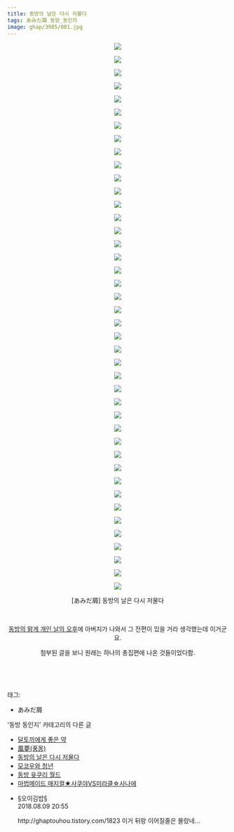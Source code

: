 ```yaml
---
title: 동방의 날은 다시 저물다
tags: あみだ屑 동방_동인지
image: ghap/3905/001.jpg
---
```

<div class="article">
<p style="text-align: center; clear: none; float: none;"><img src="{{ site.nasurl }}/ghap/3905/001.jpg"/></p>
<p style="text-align: center; clear: none; float: none;"><img src="{{ site.nasurl }}/ghap/3905/002.jpg"/></p>
<p style="text-align: center; clear: none; float: none;"><img src="{{ site.nasurl }}/ghap/3905/003.jpg"/></p>
<p style="text-align: center; clear: none; float: none;"><img src="{{ site.nasurl }}/ghap/3905/004.jpg"/></p>
<p style="text-align: center; clear: none; float: none;"><img src="{{ site.nasurl }}/ghap/3905/005.jpg"/></p>
<p style="text-align: center; clear: none; float: none;"><img src="{{ site.nasurl }}/ghap/3905/006.jpg"/></p>
<p style="text-align: center; clear: none; float: none;"><img src="{{ site.nasurl }}/ghap/3905/007.jpg"/></p>
<p style="text-align: center; clear: none; float: none;"><img src="{{ site.nasurl }}/ghap/3905/008.jpg"/></p>
<p style="text-align: center; clear: none; float: none;"><img src="{{ site.nasurl }}/ghap/3905/009.jpg"/></p>
<p style="text-align: center; clear: none; float: none;"><img src="{{ site.nasurl }}/ghap/3905/010.jpg"/></p>
<p style="text-align: center; clear: none; float: none;"><img src="{{ site.nasurl }}/ghap/3905/011.jpg"/></p>
<p style="text-align: center; clear: none; float: none;"><img src="{{ site.nasurl }}/ghap/3905/012.jpg"/></p>
<p style="text-align: center; clear: none; float: none;"><img src="{{ site.nasurl }}/ghap/3905/013.jpg"/></p>
<p style="text-align: center; clear: none; float: none;"><img src="{{ site.nasurl }}/ghap/3905/014.jpg"/></p>
<p style="text-align: center; clear: none; float: none;"><img src="{{ site.nasurl }}/ghap/3905/015.jpg"/></p>
<p style="text-align: center; clear: none; float: none;"><img src="{{ site.nasurl }}/ghap/3905/016.jpg"/></p>
<p style="text-align: center; clear: none; float: none;"><img src="{{ site.nasurl }}/ghap/3905/017.jpg"/></p>
<p style="text-align: center; clear: none; float: none;"><img src="{{ site.nasurl }}/ghap/3905/018.jpg"/></p>
<p style="text-align: center; clear: none; float: none;"><img src="{{ site.nasurl }}/ghap/3905/019.jpg"/></p>
<p style="text-align: center; clear: none; float: none;"><img src="{{ site.nasurl }}/ghap/3905/020.jpg"/></p>
<p style="text-align: center; clear: none; float: none;"><img src="{{ site.nasurl }}/ghap/3905/021.jpg"/></p>
<p style="text-align: center; clear: none; float: none;"><img src="{{ site.nasurl }}/ghap/3905/022.jpg"/></p>
<p style="text-align: center; clear: none; float: none;"><img src="{{ site.nasurl }}/ghap/3905/023.jpg"/></p>
<p style="text-align: center; clear: none; float: none;"><img src="{{ site.nasurl }}/ghap/3905/024.jpg"/></p>
<p style="text-align: center; clear: none; float: none;"><img src="{{ site.nasurl }}/ghap/3905/025.jpg"/></p>
<p style="text-align: center; clear: none; float: none;"><img src="{{ site.nasurl }}/ghap/3905/026.jpg"/></p>
<p style="text-align: center; clear: none; float: none;"><img src="{{ site.nasurl }}/ghap/3905/027.jpg"/></p>
<p style="text-align: center; clear: none; float: none;"><img src="{{ site.nasurl }}/ghap/3905/028.jpg"/></p>
<p style="text-align: center; clear: none; float: none;"><img src="{{ site.nasurl }}/ghap/3905/029.jpg"/></p>
<p style="text-align: center; clear: none; float: none;"><img src="{{ site.nasurl }}/ghap/3905/030.jpg"/></p>
<p style="text-align: center; clear: none; float: none;"><img src="{{ site.nasurl }}/ghap/3905/031.jpg"/></p>
<p style="text-align: center; clear: none; float: none;"><img src="{{ site.nasurl }}/ghap/3905/032.jpg"/></p>
<p style="text-align: center; clear: none; float: none;"><img src="{{ site.nasurl }}/ghap/3905/033.jpg"/></p>
<p style="text-align: center; clear: none; float: none;"><img src="{{ site.nasurl }}/ghap/3905/034.jpg"/></p>
<p style="text-align: center; clear: none; float: none;"><img src="{{ site.nasurl }}/ghap/3905/035.jpg"/></p>
<p style="text-align: center; clear: none; float: none;"><img src="{{ site.nasurl }}/ghap/3905/036.jpg"/></p>
<p style="text-align: center; clear: none; float: none;"><img src="{{ site.nasurl }}/ghap/3905/037.jpg"/></p>
<p style="text-align: center; clear: none; float: none;"><img src="{{ site.nasurl }}/ghap/3905/038.jpg"/></p>
<p style="text-align: center; clear: none; float: none;"><img src="{{ site.nasurl }}/ghap/3905/039.jpg"/></p>
<p style="text-align: center; clear: none; float: none;"><img src="{{ site.nasurl }}/ghap/3905/040.jpg"/></p>
<p style="text-align: center; clear: none; float: none;"><img src="{{ site.nasurl }}/ghap/3905/041.jpg"/></p>
<p style="text-align: center; clear: none; float: none;"><img src="{{ site.nasurl }}/ghap/3905/042.jpg"/></p>
<p style="text-align: center; clear: none; float: none;">[あみだ屑] 동방의 날은 다시 저물다</p>
<p style="text-align: center; clear: none; float: none;"><br/></p>
<p style="text-align: center; clear: none; float: none;"><a class="tx-link" href="http://ghaptouhou.tistory.com/736" target="_blank">동방의 맑게 개인 날의 오후</a>에 아버지가 나와서 그 전편이 있을 거라 생각했는데 이거군요.</p>
<p style="text-align: center; clear: none; float: none;">첨부된 글을 보니 원래는 하나의 총집편에 나온 것들이었다함.</p>
<p style="text-align: center; clear: none; float: none;"><br/></p>
<p><br/></p>
</div><div class="tagTrail">
<p>태그: </p>
<ul>
<li>あみだ屑</li>
</ul>
</div><div class="another">
<p>'동방 동인지' 카테고리의 다른 글</p>
<ul>
<li><a href="/2017-10-23-ghap_3907">달토끼에게 좋은 약</a></li>
<li><a href="/2017-10-23-ghap_3906">風夢(풍몽)</a></li>
<li><a href="/2017-10-23-ghap_3905">동방의 날은 다시 저물다</a></li>
<li><a href="/2017-10-23-ghap_3904">모코우와 청년</a></li>
<li><a href="/2017-10-23-ghap_3903">동방 윳쿠리 월드</a></li>
<li><a href="/2017-10-23-ghap_3902">마법메이드 매지컬★사쿠야VS미라클☆사나에</a></li>
</ul>
</div><div class="cb_module cb_fluid">
<div class="cb_wrt cb_profile">
<div class="comment">
<ul>
<li class="cb_thumb_off" id="comment15304576">
<div class="cb_comment_area">
<div class="cb_info_area">
<div class="cb_section">
<span class="cb_nick_name">§오이김밥§</span>
</div>
<div class="cb_section">
<span class="cb_date">2018.08.09 20:55 </span>
</div>
</div>
<div class="cb_dsc_comment">
<p class="cb_dsc">
											http://ghaptouhou.tistory.com/1823 이거 뒤랑 이어질줄은 몰랐네...
										</p>
</div>
</div></li>
</ul>
</div>
</div><!-- commentList close -->
</div>